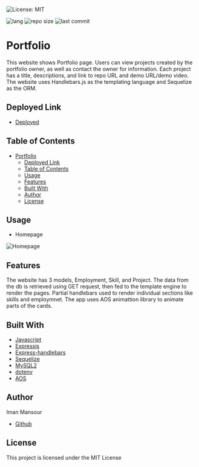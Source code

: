 ![License: MIT](https://img.shields.io/badge/License-MIT-yellow.svg)

![lang](https://img.shields.io/github/languages/top/imanmansour86/portfolio-v3)
![repo size](https://img.shields.io/github/repo-size/imanmansour86/portfolio-v3)
![last commit](https://img.shields.io/github/last-commit/imanmansour86/portfolio-v3)

# Portfolio

This website shows Portfolio page. Users can view projects created by the portfolio owner, as well as contact the owner for information. Each project has a title, descriptions, and link to repo URL and demo URL/demo video. The website uses Handlebars.js as the templating language and Sequelize as the ORM.

## Deployed Link

- [Deployed](https://arcane-coast-56857.herokuapp.com/)

## Table of Contents

- [Portfolio](#portfolio)
  - [Deployed Link](#deployed-link)
  - [Table of Contents](#table-of-contents)
  - [Usage](#usage)
  - [Features](#features)
  - [Built With](#built-with)
  - [Author](#author)
  - [License](#license)

## Usage

- Homepage

![Homepage]()

## Features

The website has 3 models, Employment, Skill, and Project. The data from the db is retrieved using GET request, then fed to the template engine to render the pages. Partial handlebars used to render individual sections like skills and employmnet. The app uses AOS animattion library to animate parts of the cards.

## Built With

- [Javascript](https://developer.mozilla.org/en-US/docs/Web/JavaScript)
- [Expressjs](https://expressjs.com/)
- [Express-handlebars](https://www.npmjs.com/package/express-handlebars)
- [Sequelize](https://sequelize.org/)
- [MySQL2](https://www.npmjs.com/package/mysql2)
- [dotenv](https://www.npmjs.com/package/dotenv)
- [AOS](https://michalsnik.github.io/aos/)

## Author

Iman Mansour

- [Github](https://github.com/imanmansour86)

## License

This project is licensed under the MIT License
